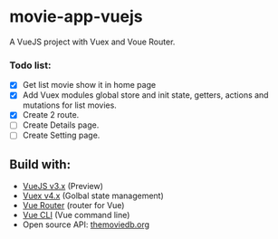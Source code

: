 # movie-app-vuejs

A VueJS project with Vuex and Voue Router.

### Todo list: 
- [x] Get list movie show it in home page
- [X] Add Vuex modules global store and init state, getters, actions and mutations for list movies.
- [x] Create 2 route.
- [ ] Create Details page.
- [ ] Create Setting page.

## Build with:
- [VueJS v3.x](https://v3.vuejs.org/) (Preview) 
- [Vuex v4.x](https://next.vuex.vuejs.org/) (Golbal state management)
- [Vue Router](https://router.vuejs.org/) (router for Vue)
- [Vue CLI](https://cli.vuejs.org/) (Vue command line)
- Open source API: [themoviedb.org](https://developers.themoviedb.org/4/getting-started/authorization)

